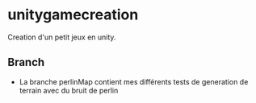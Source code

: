 # unitygamecreation
Creation d'un petit jeux en unity.

## Branch
* La branche perlinMap contient mes différents tests de generation de terrain avec du bruit de perlin
